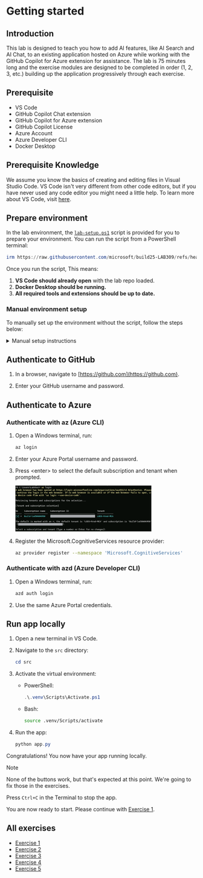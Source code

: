 # Getting started

## Introduction
This lab is designed to teach you how to add AI features, like AI Search and AI Chat, to an existing application hosted on Azure while working with the GitHub Copilot for Azure extension for assistance. The lab is 75 minutes long and the exercise modules are designed to be completed in order (1, 2, 3, etc.) building up the application progressively through each exercise.

## Prerequisite
- VS Code
- GitHub Copilot Chat extension
- GitHub Copilot for Azure extension
- GitHub Copilot License
- Azure Account
- Azure Developer CLI
- Docker Desktop

## Prerequisite Knowledge 
We assume you know the basics of creating and editing files in Visual Studio Code. VS Code isn't very different from other code editors, but if you have never used any code editor you might need a little help. To learn more about VS Code, visit [here](https://code.visualstudio.com/docs).

## Prepare environment
In the lab environment, the [`lab-setup.ps1`](../lab-setup.ps1) script is provided for you to prepare your environment. 
You can run the script from a PowerShell terminal: 

```powershell
irm https://raw.githubusercontent.com/microsoft/build25-LAB309/refs/heads/main/lab-setup.ps1 | iex
```

Once you run the script, This means:

1. **VS Code should already open** with the lab repo loaded.
2. **Docker Desktop should be running.**
3. **All required tools and extensions should be up to date.**

### Manual environment setup
To manually set up the environment without the script, follow the steps below:

<details>
  <summary>Manual setup instructions</summary>

  ### Step 1: Update azd and VS Code
  Run the following command in PowerShell or Bash:

  ```powershell
  winget upgrade microsoft.azd microsoft.visualstudiocode
  ```

  If you do not have azd or VS Code installed, run the following instead:
  ```powershell
  winget install microsoft.azd microsoft.visualstudiocode
  ```

  ### Step 2: Update VS Code extensions
  Run:

  ```powershell
  code --update-extensions
  ```

  ### Step 3: Start Docker Desktop
  1. Click Docker Desktop icon in Taskbar:

      <img src="..\img\docker-taskbar.png" alt="Docker in Taskbar" style="max-width: 75%; height: auto;">

  2. Make sure Docker is running

      <img src="..\img\docker-running.png" alt="Docker running" style="max-width: 75%; height: auto;">

  ### Step 4: Clone the lab repository and open in VS Code
  Run the following commands in the terminal:

  * Clone the repository
      ```powershell
      git clone https://github.com/microsoft/build25-LAB309.git
      ```

  * Open in VS Code
      ```powershell
      code build25-LAB309
      ```

  ### Step 5: Create Python virtual environment
  1. In a VS Code terminal, create a virtual environment:

     ```powershell
     cd src && python -m venv .venv
     ```

  2. Activate the virtual environment:

     - PowerShell:
       ```powershell
       .\.venv\Scripts\Activate.ps1
       ```
     - Bash:
       ```bash
       source .venv/bin/activate
       ```

  3. Install required Python packages:

     ```powershell
     pip install -r requirements.txt
     ```
</details>

## Authenticate to GitHub

1. In a browser, navigate to [https://github.com](https://github.com).

2. Enter your GitHub username and password. 

## Authenticate to Azure

### Authenticate with az (Azure CLI)
1. Open a Windows terminal, run:

    ```bash
    az login
    ```

2. Enter your Azure Portal username and password.

3. Press \<enter> to select the default subscription and tenant when prompted.

    <img src="..\img\az-login-confirm.png" alt="az login confirm subscription" style="max-width: 75%; height: auto;">

4. Register the Microsoft.CognitiveServices resource provider:

    ```bash
    az provider register --namespace 'Microsoft.CognitiveServices'
    ```

### Authenticate with azd (Azure Developer CLI)
1. Open a Windows terminal, run:

    ```bash
    azd auth login
    ```
2. Use the same Azure Portal credentials.

## Run app locally
  1. Open a new terminal in VS Code.
  2. Navigate to the `src` directory:

     ```powershell
     cd src
     ```
  3. Activate the virtual environment:

     - PowerShell:
       ```powershell
       .\.venv\Scripts\Activate.ps1
       ```
     - Bash:
       ```bash
       source .venv/Scripts/activate
       ```
  4. Run the app:

      ```powershell
      python app.py
      ```

  Congratulations! You now have your app running locally.

  > [!NOTE]
  > None of the buttons work, but that's expected at this point. We're going to fix those in the exercises.

  Press `Ctrl+C` in the Terminal to stop the app.

You are now ready to start. Please continue with [Exercise 1](/Lab-Instructions/1.exercise-deploy-app.md).

## All exercises

- [Exercise 1](/Lab-Instructions/1.exercise-deploy-app.md)
- [Exercise 2](/Lab-Instructions/2.exercise-ai-search.md)
- [Exercise 3](/Lab-Instructions/3.exercise-ai-chat.md)
- [Exercise 4](/Lab-Instructions/4.exercise-monitoring-and-storage-management.md)
- [Exercise 5](/Lab-Instructions/5.exercise-cost-management.md)
